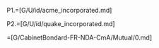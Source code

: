 P1.=[G/U/id/acme_incorporated.md]

P2.=[G/U/id/quake_incorporated.md]

=[G/CabinetBondard-FR-NDA-CmA/Mutual/0.md]